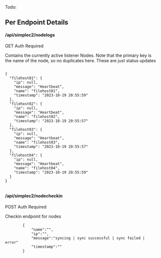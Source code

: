 Todo:

## Per Endpoint Details

#### /api/simplec2/nodelogs

GET
Auth Required

Contains the currently active listener Nodes. Note that the primary key is the name of the node, so no duplicates here. These are just status updates

```

{
  "filehost01": {
    "ip": null,
    "message": "Heartbeat",
    "name": "filehost01",
    "timestamp": "2023-10-19 20:55:59"
  },
  "filehost02": {
    "ip": null,
    "message": "Heartbeat",
    "name": "filehost02",
    "timestamp": "2023-10-19 20:55:57"
  },
  "filehost03": {
    "ip": null,
    "message": "Heartbeat",
    "name": "filehost03",
    "timestamp": "2023-10-19 20:55:57"
  },
  "filehost04": {
    "ip": null,
    "message": "Heartbeat",
    "name": "filehost04",
    "timestamp": "2023-10-19 20:55:59"
  }
}


```


#### /api/simplec2/nodecheckin
POST
Auth Required

Checkin endpoint for nodes
```
        {
            "name":"",
            "ip":"",
            "message":"syncing | sync successful | sync failed | error"
            "timestamp":""
        }
```

